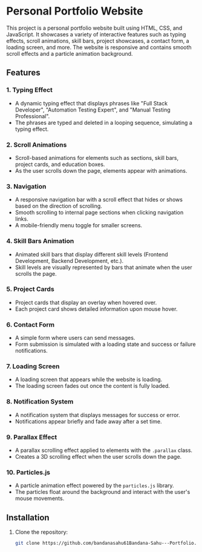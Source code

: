 # Personal Portfolio Website

This project is a personal portfolio website built using HTML, CSS, and JavaScript. It showcases a variety of interactive features such as typing effects, scroll animations, skill bars, project showcases, a contact form, a loading screen, and more. The website is responsive and contains smooth scroll effects and a particle animation background.

## Features

### 1. **Typing Effect**
   - A dynamic typing effect that displays phrases like "Full Stack Developer", "Automation Testing Expert", and "Manual Testing Professional".
   - The phrases are typed and deleted in a looping sequence, simulating a typing effect.

### 2. **Scroll Animations**
   - Scroll-based animations for elements such as sections, skill bars, project cards, and education boxes.
   - As the user scrolls down the page, elements appear with animations.

### 3. **Navigation**
   - A responsive navigation bar with a scroll effect that hides or shows based on the direction of scrolling.
   - Smooth scrolling to internal page sections when clicking navigation links.
   - A mobile-friendly menu toggle for smaller screens.

### 4. **Skill Bars Animation**
   - Animated skill bars that display different skill levels (Frontend Development, Backend Development, etc.).
   - Skill levels are visually represented by bars that animate when the user scrolls the page.

### 5. **Project Cards**
   - Project cards that display an overlay when hovered over.
   - Each project card shows detailed information upon mouse hover.

### 6. **Contact Form**
   - A simple form where users can send messages.
   - Form submission is simulated with a loading state and success or failure notifications.

### 7. **Loading Screen**
   - A loading screen that appears while the website is loading.
   - The loading screen fades out once the content is fully loaded.

### 8. **Notification System**
   - A notification system that displays messages for success or error.
   - Notifications appear briefly and fade away after a set time.

### 9. **Parallax Effect**
   - A parallax scrolling effect applied to elements with the `.parallax` class.
   - Creates a 3D scrolling effect when the user scrolls down the page.

### 10. **Particles.js**
   - A particle animation effect powered by the `particles.js` library.
   - The particles float around the background and interact with the user's mouse movements.

## Installation

1. Clone the repository:

   ```bash
   git clone https://github.com/bandanasahu61Bandana-Sahu---Portfolio.git
